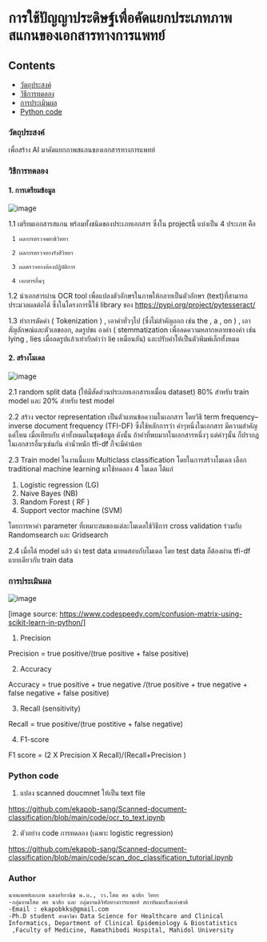 # การใช้ปัญญาประดิษฐ์เพื่อคัดแยกประเภทภาพสแกนของเอกสารทางการแพทย์
## Contents
* [วัตถุประสงค์](#วัตถุประสงค์)
* [วิธีการทดลอง](#วิธีการทดลอง)
* [การประเมินผล](#การประเมินผล)
* [Python code](#code)
### **วัตถุประสงค์**

เพื่อสร้าง AI มาคัดแยกภาพสแกนของเอกสารทางการแพทย์ 

### **วิธีการทดลอง**

#### 1. การเตรียมข้อมูล 
![image](https://user-images.githubusercontent.com/76510467/177020796-13066aeb-5755-4b79-bda8-11ba07d1ee51.png)

  1.1 เตรียมเอกสารสแกน พร้อมทั้งชนิดของประเภทเอกสาร ซึ่งใน projectนี้ แบ่งเป็น 4 ประเภท คือ 
  
     1 ผลการตรวจพยาธิวิทยา 
     
     2 ผลการตรวจทางรังสีวิทยา 
     
     3 ผลตรวจทางห้องปฎิบัติการ  
     
     4 เอกสารอื่นๆ
     
  1.2 นำเอกสารผ่าน OCR tool เพื่อแปลงตัวอักษรในภาพให้กลายเป็นตัวอักษร (text)ที่สามารถประมวลผลต่อได้ ซึ่งในโครงการนี้ใช้ library ของ https://pypi.org/project/pytesseract/ 
  
  1.3 ทำการตัดคำ ( Tokenization ) , เอาคำทั่วๆไป (ซึ่งไม่สำคัญออก เช่น the , a , on ) , เอาสัญลักษณ์และตัวเลขออก, ลดรูปขแ
องคำ ( stemmatization เพื่อลดความหลากหลายของคำ เช่น lying , lies เมื่อลดรูปแล้วเท่ากับคำว่า lie เหมือนกัน) และปรับคำให้เป็นตัวพิมพ์เล็กทั้งหมด 

#### 2. สร้างโมเดล
![image](https://user-images.githubusercontent.com/76510467/177083543-818ffb46-3f66-4043-b0ec-4b302c34aa8a.png)

 2.1 random split data (ให้มีสัดส่วนประเภทเอกสารเหมื่อน dataset) 80% สำหรับ train model และ 20% สำหรับ test model
 
 2.2 สร้าง vector representation เป็นตัวแทนข้อความในเอกสาร  โดยวิธี term frequency–inverse document frequency (TFI-DF) ซึ่งใช้หลักการว่า คำๆหนึ่งในเอกสาร มีความสำคัญแค่ไหน เมื่อเทียบกับ 
     คำทั้งหมดในชุดข้อมูล ดังนั้น ถ้าคำที่พบมากในเอกสารหนึ่งๆ แต่คำๆนั้น ก็ปรากฏในเอกสารอื่นๆเช่นกัน ค่าน้ำหนัก tfi-df ก็จะมีค่าน้อย
     
 2.3 Train model ในงานนี้แบบ Multiclass classification   โดยในการสร้างโมเดล เลือก traditional machine learning มาใช้ทดลอง 4 โมเดล ได้แก่ 
   1) Logistic regression (LG)
   2) Naive Bayes (NB)
   3) Random Forest ( RF )
   4) Support vector machine (SVM)
   
 โดยการหาค่า parameter ที่เหมาะสมของแต่ละโมเดลใช้วิธีการ cross validation ร่วมกับ Randomsearch และ Gridsearch
 
 2.4 เมื่อได้ model แล้ว นำ test data มาทดสอบกับโมเดล โดย test data ก็ต้องผ่าน tfi-df แบบเดียวกับ train data 
 
 ### **การประเมินผล**
 ![image](https://user-images.githubusercontent.com/76510467/177254476-10f9e992-8764-4cfe-970c-6cb24a526a57.png)

[image source: https://www.codespeedy.com/confusion-matrix-using-scikit-learn-in-python/]

1. Precision

Precision = true positive/(true positive + false positive)

2. Accuracy

Accuracy = true positive + true negative /(true positive + true negative + false negative + false positive)

3. Recall (sensitivity)

Recall =  true positive/(true postitive + false negative)

4. F1-score
 
F1 score = (2 X Precision X Recall)/(Recall+Precision  )

 
   


### **Python code**
1. แปลง scanned doucmnet ให้เป็น text file

https://github.com/ekapob-sang/Scanned-document-classification/blob/main/code/ocr_to_text.ipynb

2. ตัวอย่าง code การทดลอง (เฉพาะ logistic regression)

https://github.com/ekapob-sang/Scanned-document-classification/blob/main/code/scan_doc_classification_tutorial.ipynb





### Author
	นายแพทย์เอกภพ แสงอริยวนิช พ.บ., วว.โสต ศอ นาสิก วิทยา
	-กลุ่มงานโสต ศอ นาสิก และ กลุ่มงานดิจิทัลทางการแพทย์ สถาบันมะเร็งแห่งชาติ 
	-Email : ekapobkks@gmail.com
	-Ph.D student สาขาวิชา Data Science for Healthcare and Clinical Informatics, Department of Clinical Epidemiology & Biostatistics
	 ,Faculty of Medicine, Ramathibodi Hospital, Mahidol University

 

